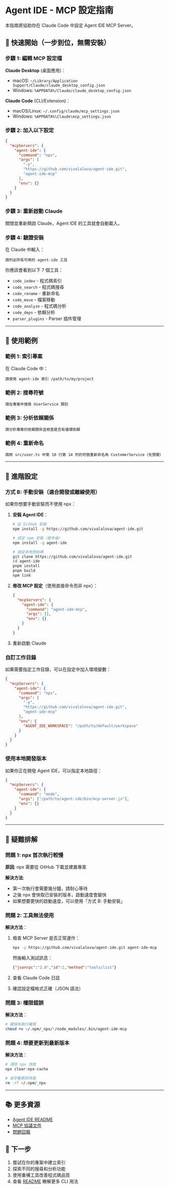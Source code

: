 # Agent IDE - MCP 設定指南

本指南將協助你在 Claude Code 中設定 Agent IDE MCP Server。

## 🚀 快速開始（一步到位，無需安裝）

### 步驟 1: 編輯 MCP 設定檔

**Claude Desktop** (桌面應用)：
- macOS: `~/Library/Application Support/Claude/claude_desktop_config.json`
- Windows: `%APPDATA%/Claude/claude_desktop_config.json`

**Claude Code** (CLI/Extension)：
- macOS/Linux: `~/.config/claude/mcp_settings.json`
- Windows: `%APPDATA%\Claude\mcp_settings.json`

### 步驟 2: 加入以下設定

```json
{
  "mcpServers": {
    "agent-ide": {
      "command": "npx",
      "args": [
        "-y",
        "https://github.com/vivalalova/agent-ide.git",
        "agent-ide-mcp"
      ],
      "env": {}
    }
  }
}
```

### 步驟 3: 重新啟動 Claude

關閉並重新開啟 Claude，Agent IDE 的工具就會自動載入。

### 步驟 4: 驗證安裝

在 Claude 中輸入：

```
請列出所有可用的 agent-ide 工具
```

你應該會看到以下 7 個工具：
- `code_index` - 程式碼索引
- `code_search` - 程式碼搜尋
- `code_rename` - 重新命名
- `code_move` - 檔案移動
- `code_analyze` - 程式碼分析
- `code_deps` - 依賴分析
- `parser_plugins` - Parser 插件管理

---

## 📝 使用範例

### 範例 1: 索引專案

在 Claude Code 中：

```
請使用 agent-ide 索引 /path/to/my/project
```

### 範例 2: 搜尋符號

```
請在專案中搜尋 UserService 類別
```

### 範例 3: 分析依賴關係

```
請分析專案的依賴關係並檢查是否有循環依賴
```

### 範例 4: 重新命名

```
請將 src/user.ts 中第 10 行第 14 列的符號重新命名為 CustomerService（先預覽）
```

---

## 🔧 進階設定

### 方式 B: 手動安裝（適合開發或離線使用）

如果你想要手動安裝而不使用 npx：

1. **安裝 Agent IDE**：
   ```bash
   # 從 GitHub 安裝
   npm install -g https://github.com/vivalalova/agent-ide.git

   # 或從 npm 安裝（發布後）
   npm install -g agent-ide

   # 或從本地原始碼
   git clone https://github.com/vivalalova/agent-ide.git
   cd agent-ide
   pnpm install
   pnpm build
   npm link
   ```

2. **修改 MCP 設定**（使用直接命令而非 npx）：
   ```json
   {
     "mcpServers": {
       "agent-ide": {
         "command": "agent-ide-mcp",
         "args": [],
         "env": {}
       }
     }
   }
   ```

3. 重新啟動 Claude

### 自訂工作目錄

如果需要指定工作目錄，可以在設定中加入環境變數：

```json
{
  "mcpServers": {
    "agent-ide": {
      "command": "npx",
      "args": [
        "-y",
        "https://github.com/vivalalova/agent-ide.git",
        "agent-ide-mcp"
      ],
      "env": {
        "AGENT_IDE_WORKSPACE": "/path/to/default/workspace"
      }
    }
  }
}
```

### 使用本地開發版本

如果你正在開發 Agent IDE，可以指定本地路徑：

```json
{
  "mcpServers": {
    "agent-ide": {
      "command": "node",
      "args": ["/path/to/agent-ide/bin/mcp-server.js"],
      "env": {}
    }
  }
}
```

---

## 🐛 疑難排解

### 問題 1: npx 首次執行較慢

**原因**: npx 需要從 GitHub 下載並建置專案

**解決方法**:
- 第一次執行會需要幾分鐘，請耐心等待
- 之後 npx 會快取已安裝的版本，啟動速度會變快
- 如果想要更快的啟動速度，可以使用「方式 B: 手動安裝」

### 問題 2: 工具無法使用

**解決方法**：
1. 檢查 MCP Server 是否正常運作：
   ```bash
   npx -y https://github.com/vivalalova/agent-ide.git agent-ide-mcp
   ```
   然後輸入測試訊息：
   ```json
   {"jsonrpc":"2.0","id":1,"method":"tools/list"}
   ```

2. 查看 Claude Code 日誌

3. 確認設定檔格式正確（JSON 語法）

### 問題 3: 權限錯誤

**解決方法**：
```bash
# 確保有執行權限
chmod +x ~/.npm/_npx/*/node_modules/.bin/agent-ide-mcp
```

### 問題 4: 想要更新到最新版本

**解決方法**：
```bash
# 清除 npx 快取
npx clear-npx-cache

# 或手動刪除快取
rm -rf ~/.npm/_npx
```

---

## 📚 更多資源

- [Agent IDE README](./README.md)
- [MCP 協議文件](https://modelcontextprotocol.io/)
- [問題回報](https://github.com/vivalalova/agent-ide/issues)

## 🎯 下一步

1. 嘗試在你的專案中建立索引
2. 探索不同的搜尋和分析功能
3. 使用重構工具改善程式碼品質
4. 查看 [README](./README.md) 瞭解更多 CLI 用法
